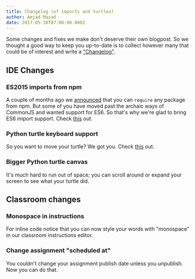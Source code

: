 ```yaml
---
title: Changelog (of imports and turtles)
author: Amjad Masad
date: 2017-05-30T07:00:00.000Z
---
```


Some changes and fixes we make don't deserve their own blogpost. So we thought a
good way to keep you up-to-date is to collect however many that could be of
interest and write a ["Changelog"](https://en.wikipedia.org/wiki/Changelog).

## IDE Changes

### ES2015 imports from npm

A couple of months ago we [announced](npm) that you can `require` any package
from npm. But some of you have moved past the archaic ways of CommonJS and
wanted support for ES6. So that's why we're glad to bring ES6 import
support. Check [this](/IYQ3) out.

### Python turtle keyboard support

So you want to move your turtle? We got you. Check [this](/IYQ8) out.

### Bigger Python turtle canvas

It's much hard to run out of space; you can scroll around or expand your screen
to see what your turtle did.

## Classroom changes

### Monospace in instructions

For inline code notice that you can now style your words with "monospace" in our
classroom instructions editor.

### Change assignment "scheduled at"

You couldn't change your assignment publish date unless you unpublish. Now you
can do that.
